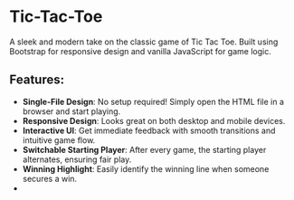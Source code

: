 # Tic-Tac-Toe

A sleek and modern take on the classic game of Tic Tac Toe. Built using Bootstrap for responsive design and vanilla JavaScript for game logic.

## Features:
- **Single-File Design**: No setup required! Simply open the HTML file in a browser and start playing.
- **Responsive Design**: Looks great on both desktop and mobile devices.
- **Interactive UI**: Get immediate feedback with smooth transitions and intuitive game flow.
- **Switchable Starting Player**: After every game, the starting player alternates, ensuring fair play.
- **Winning Highlight**: Easily identify the winning line when someone secures a win.
- 
